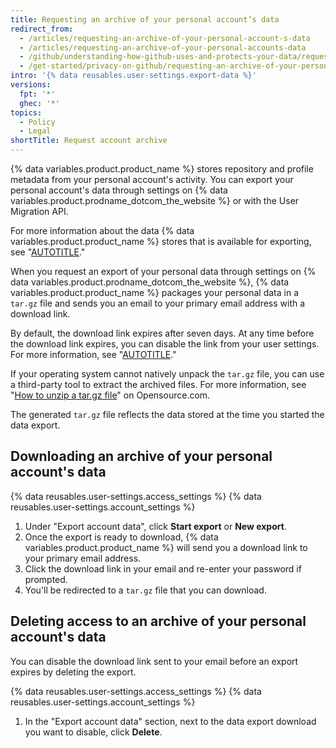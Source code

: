 ```yaml
---
title: Requesting an archive of your personal account’s data
redirect_from:
  - /articles/requesting-an-archive-of-your-personal-account-s-data
  - /articles/requesting-an-archive-of-your-personal-accounts-data
  - /github/understanding-how-github-uses-and-protects-your-data/requesting-an-archive-of-your-personal-accounts-data
  - /get-started/privacy-on-github/requesting-an-archive-of-your-personal-accounts-data
intro: '{% data reusables.user-settings.export-data %}'
versions:
  fpt: '*'
  ghec: '*'
topics:
  - Policy
  - Legal
shortTitle: Request account archive
---
```


{% data variables.product.product_name %} stores repository and profile metadata from your personal account's activity. You can export your personal account's data through settings on {% data variables.product.prodname_dotcom_the_website %} or with the User Migration API.

For more information about the data {% data variables.product.product_name %} stores that is available for exporting, see "[AUTOTITLE](/rest/migrations#download-a-user-migration-archive)."

When you request an export of your personal data through settings on {% data variables.product.prodname_dotcom_the_website %}, {% data variables.product.product_name %} packages your personal data in a `tar.gz` file and sends you an email to your primary email address with a download link.

By default, the download link expires after seven days. At any time before the download link expires, you can disable the link from your user settings. For more information, see "[AUTOTITLE](/get-started/archiving-your-github-personal-account-and-public-repositories/requesting-an-archive-of-your-personal-accounts-data#deleting-access-to-an-archive-of-your-personal-accounts-data)."

If your operating system cannot natively unpack the `tar.gz` file, you can use a third-party tool to extract the archived files. For more information, see "[How to unzip a tar.gz file](https://opensource.com/article/17/7/how-unzip-targz-file)" on Opensource.com.

The generated `tar.gz` file reflects the data stored at the time you started the data export.

## Downloading an archive of your personal account's data

{% data reusables.user-settings.access_settings %}
{% data reusables.user-settings.account_settings %}
1. Under "Export account data", click **Start export** or **New export**.
1. Once the export is ready to download, {% data variables.product.product_name %} will send you a download link to your primary email address.
1. Click the download link in your email and re-enter your password if prompted.
1. You'll be redirected to a `tar.gz` file that you can download.

## Deleting access to an archive of your personal account's data

You can disable the download link sent to your email before an export expires by deleting the export.

{% data reusables.user-settings.access_settings %}
{% data reusables.user-settings.account_settings %}
1. In the "Export account data" section, next to the data export download you want to disable, click **Delete**.
